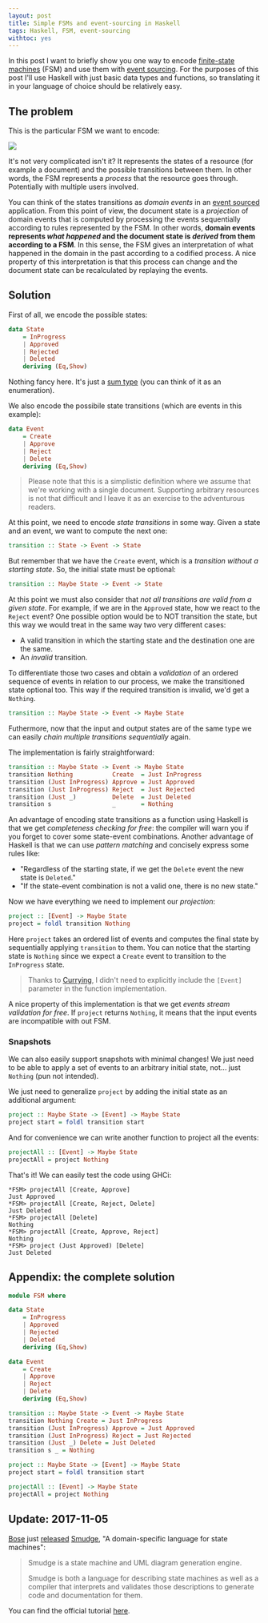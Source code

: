 ```yaml
---
layout: post
title: Simple FSMs and event-sourcing in Haskell
tags: Haskell, FSM, event-sourcing
withtoc: yes
---
```


In this post I want to briefly show you one way to encode [finite-state machines](https://en.wikipedia.org/wiki/Finite-state_machine) (FSM) and use them with [event sourcing](http://docs.geteventstore.com/introduction/4.0.0/event-sourcing-basics/). For the purposes of this post I'll use Haskell with just basic data types and functions, so translating it in your language of choice should be relatively easy.

## The problem
This is the particular FSM we want to encode:

![](/images/FSM.png)

It's not very complicated isn't it? It represents the states of a resource (for example a document) and the possible transitions between them. In other words, the FSM represents a _process_ that the resource goes through. Potentially with multiple users involved.

You can think of the states transitions as _domain events_ in an [event sourced](http://docs.geteventstore.com/introduction/4.0.0/event-sourcing-basics/) application. From this point of view, the document state is a _projection_ of domain events that is computed by processing the events sequentially according to rules represented by the FSM. In other words, **domain events represents _what happened_ and the document state is _derived_ from them according to a FSM**. In this sense, the FSM gives an interpretation of what happened in the domain in the past according to a codified process. A nice property of this interpretation is that this process can change and the document state can be recalculated by replaying the events.

## Solution
First of all, we encode the possible states:

```haskell
data State
    = InProgress
    | Approved
    | Rejected
    | Deleted
    deriving (Eq,Show)
```

Nothing fancy here. It's just a [sum type](https://en.wikipedia.org/wiki/Tagged_union) (you can think of it as an enumeration).

We also encode the possibile state transitions (which are events in this example):

```haskell
data Event
    = Create
    | Approve
    | Reject
    | Delete
    deriving (Eq,Show)
```

> Please note that this is a simplistic definition where we assume that we're working with a single document. Supporting arbitrary resources is not that difficult and I leave it as an exercise to the adventurous readers.

At this point, we need to encode _state transitions_ in some way. Given a state and an event, we want to compute the next one:

```haskell
transition :: State -> Event -> State
```

But remember that we have the `Create` event, which is a _transition without a starting state_. So, the initial state must be optional:

```haskell
transition :: Maybe State -> Event -> State
```

At this point we must also consider that _not all transitions are valid from a given state_. For example, if we are in the `Approved` state, how we react to the `Reject` event? One possible option would be to NOT transition the state, but this way we would treat in the same way two very different cases:

* A valid transition in which the starting state and the destination one are the same.
* An *invalid* transition.

To differentiate those two cases and obtain a _validation_ of an ordered sequence of events in relation to our process, we make the transitioned state optional too. This way if the required transition is invalid, we'd get a `Nothing`.

```haskell
transition :: Maybe State -> Event -> Maybe State
```

Futhermore, now that the input and output states are of the same type we can easily _chain multiple transitions sequentially_ again.

The implementation is fairly straightforward:

```haskell
transition :: Maybe State -> Event -> Maybe State
transition Nothing           Create  = Just InProgress
transition (Just InProgress) Approve = Just Approved
transition (Just InProgress) Reject  = Just Rejected
transition (Just _)          Delete  = Just Deleted
transition s                 _       = Nothing
```

An advantage of encoding state transitions as a function using Haskell is that we get _completeness checking for free_: the compiler will warn you if you forget to cover some state-event combinations. Another advantage of Haskell is that we can use _pattern matching_ and concisely express some rules like:

* "Regardless of the starting state, if we get the `Delete` event the new state is `Deleted`."
* "If the state-event combination is not a valid one, there is no new state."

Now we have everything we need to implement our _projection_:

```haskell
project :: [Event] -> Maybe State
project = foldl transition Nothing
```

Here `project` takes an ordered list of events and computes the final state by sequentially applying `transition` to them. You can notice that the starting state is `Nothing` since we expect a `Create` event to transition to the `InProgress` state.

> Thanks to [Currying](https://en.wikipedia.org/wiki/Currying), I didn't need to explicitly include the `[Event]` parameter in the function implementation.

A nice property of this implementation is that we get _events stream validation for free_. If `project` returns `Nothing`, it means that the input events are incompatible with out FSM.

### Snapshots
We can also easily support snapshots with minimal changes! We just need to be able to apply a set of events to an arbitrary initial state, not... just `Nothing` (pun not intended).

We just need to generalize `project` by adding the initial state as an additional argument:

```haskell
project :: Maybe State -> [Event] -> Maybe State
project start = foldl transition start
```

And for convenience we can write another function to project all the events:

```haskell
projectAll :: [Event] -> Maybe State
projectAll = project Nothing
```

That's it! We can easily test the code using GHCi:

```
*FSM> projectAll [Create, Approve]
Just Approved
*FSM> projectAll [Create, Reject, Delete]
Just Deleted
*FSM> projectAll [Delete]
Nothing
*FSM> projectAll [Create, Approve, Reject]
Nothing
*FSM> project (Just Approved) [Delete]                         
Just Deleted
```

## Appendix: the complete solution
```haskell
module FSM where

data State
    = InProgress
    | Approved
    | Rejected
    | Deleted
    deriving (Eq,Show)

data Event
    = Create
    | Approve
    | Reject
    | Delete
    deriving (Eq,Show)

transition :: Maybe State -> Event -> Maybe State
transition Nothing Create = Just InProgress
transition (Just InProgress) Approve = Just Approved
transition (Just InProgress) Reject = Just Rejected
transition (Just _) Delete = Just Deleted
transition s _ = Nothing

project :: Maybe State -> [Event] -> Maybe State
project start = foldl transition start

projectAll :: [Event] -> Maybe State
projectAll = project Nothing
```

## Update: 2017-11-05
[Bose](https://www.bose.com/en_us/index.html) just [released](https://github.com/BoseCorp) [Smudge](https://github.com/BoseCorp/Smudge), "A domain-specific language for state machines":

> Smudge is a state machine and UML diagram generation engine.
>
> Smudge is both a language for describing state machines as well as a compiler that interprets and validates those descriptions to generate code and documentation for them.

You can find the official tutorial [here](https://github.com/BoseCorp/Smudge/blob/master/docs/tutorial/tutorial.rst).


